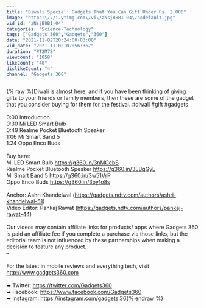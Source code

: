 ```yaml
---
title: "Diwali Special: Gadgets That You Can Gift Under Rs. 2,000"
image: "https:\/\/i.ytimg.com\/vi\/zNsjB8B1-04\/hqdefault.jpg"
vid_id: "zNsjB8B1-04"
categories: "Science-Technology"
tags: ["Gadgets 360","Gadgets","360"]
date: "2021-11-02T20:24:00+03:00"
vid_date: "2021-11-02T07:56:36Z"
duration: "PT2M7S"
viewcount: "1058"
likeCount: "40"
dislikeCount: "4"
channel: "Gadgets 360"
---
```

{% raw %}Diwali is almost here, and if you have been thinking of giving gifts to your friends or family members, then these are some of the gadget that you consider buying for them for the festival. #diwali #gift #gadgets<br /><br />0:00 Introduction<br />0:30 Mi LED Smart Bulb<br />0:49 Realme Pocket Bluetooth Speaker<br />1:06 Mi Smart Band 5 <br />1:24 Oppo Enco Buds<br /><br />Buy here: <br />Mi LED Smart Bulb <a rel="nofollow" target="blank" href="https://g360.in/3nMCebS">https://g360.in/3nMCebS</a><br />Realme Pocket Bluetooth Speaker <a rel="nofollow" target="blank" href="https://g360.in/3EBqGyL">https://g360.in/3EBqGyL</a><br />Mi Smart Band 5 <a rel="nofollow" target="blank" href="https://g360.in/3w51VrP">https://g360.in/3w51VrP</a><br />Oppo Enco Buds <a rel="nofollow" target="blank" href="https://g360.in/3by1o8s">https://g360.in/3by1o8s</a><br /><br />Anchor: Ashri Khandelwal (<a rel="nofollow" target="blank" href="https://gadgets.ndtv.com/authors/ashri-khandelwal-51)">https://gadgets.ndtv.com/authors/ashri-khandelwal-51)</a><br />Video Editor: Pankaj Rawat (<a rel="nofollow" target="blank" href="https://gadgets.ndtv.com/authors/pankaj-rawat-44)">https://gadgets.ndtv.com/authors/pankaj-rawat-44)</a><br /><br />Our videos may contain affiliate links for products/ apps where Gadgets 360 is paid an affiliate fee if you complete a purchase via those links, but the editorial team is not influenced by these partnerships when making a decision to feature any product.<br />–<br /><br />For the latest in mobile reviews and everything tech, visit <a rel="nofollow" target="blank" href="http://www.gadgets360.com">http://www.gadgets360.com</a><br /><br />➥ Twitter:       <a rel="nofollow" target="blank" href="https://twitter.com/Gadgets360">https://twitter.com/Gadgets360</a><br />➥ Facebook:  <a rel="nofollow" target="blank" href="https://www.facebook.com/Gadgets360">https://www.facebook.com/Gadgets360</a><br />➥ Instagram: <a rel="nofollow" target="blank" href="https://instagram.com/gadgets.36">https://instagram.com/gadgets.36</a>{% endraw %}
